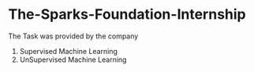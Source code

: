 # The-Sparks-Foundation-Internship

The Task was provided by the company
1) Supervised Machine Learning
2) UnSupervised Machine Learning
